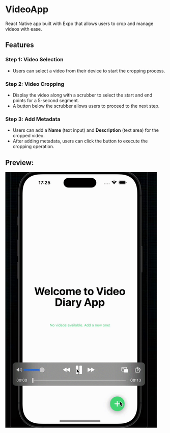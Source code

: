 # VideoApp

 <p> React Native app built with Expo that allows users to crop and manage videos with ease.</p>

 <h2>Features</h2>
 
 ### Step 1: **Video Selection**
- Users can select a video from their device to start the cropping process.

### Step 2: **Video Cropping**

- Display the video along with a scrubber to select the start and end points for a 5-second segment.
- A button below the scrubber allows users to proceed to the next step.

### Step 3: **Add Metadata**

- Users can add a **Name** (text input) and **Description** (text area) for the cropped video.
- After adding metadata, users can click the button to execute the cropping operation.

 <h2>Preview:</h2>

![](image.gif)
